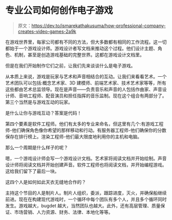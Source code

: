 # 专业公司如何创作电子游戏

> 原文：<https://dev.to/ismarekathakusuma/how-professional-company-creates-video-games-2a9k>

在游戏世界里，每家公司都有不同的方法，但大多数都有相同的工作流程。这一切都始于一个游戏设计师。游戏设计者写文档来推动这个过程。他们设计主题、角色、机制，甚至是创造游戏基础的完整世界。这都在游戏设计文档里。

但是在我们开始制作它们之前，让我们先来谈谈什么是电子游戏。

从本质上来说，游戏是玩家与艺术和声音相结合的互动。让我们来看看艺术。一个艺术团队可以包括:概念艺术家、3D 建模师、前端艺术家、技术艺术家等等，所有这些都由艺术总监领导。现在是声音——负责音乐和声音的人包括作曲家、声音设计师、音响工程师、配音演员和担任指挥的音乐监制。现在这个组合有两部分了。第三个当然是与游戏互动的玩家。

是什么让你与游戏互动？答案是代码！

第四个要素是软件工程师。他们有太多的专业来命名，但这里有几个:有游戏工程师-他们确保角色像你希望的那样移动和行动。有服务器工程师-他们确保你的分数保存在排行榜上。渲染工程师-他们最大限度地利用你的主机和电脑。

那么一个周期是什么样子的呢？

嗯，一个游戏设计师会写一个游戏设计文档。艺术家将阅读文档并开始绘制。声音设计师将阅读文档并开始创建声音。软件工程师也将阅读文档，并开始编程游戏。这给我们留下了最后一块。

这四个人是如何如此天衣无缝地合作的？

主持这个节目的人是制片人。制片人组织，委派，跟踪进度，灭火，并确保船继续前进。现在在构建现代游戏时，一个循环中每个团队有多个人，并且多个循环同时发生。游戏越大，bugdet 越大，当然团队也越大。此外，还有高层管理、质量保证、市场营销、人力资源、财务、法律、本地化等等。